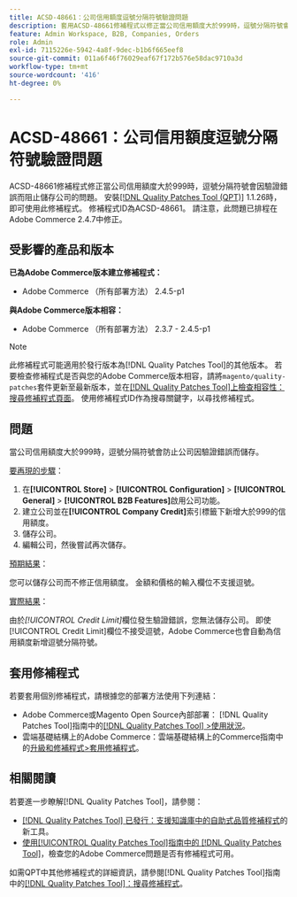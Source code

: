 ```yaml
---
title: ACSD-48661：公司信用額度逗號分隔符號驗證問題
description: 套用ACSD-48661修補程式以修正當公司信用額度大於999時，逗號分隔符號會因驗證錯誤而阻止儲存公司的Adobe Commerce問題。
feature: Admin Workspace, B2B, Companies, Orders
role: Admin
exl-id: 7115226e-5942-4a8f-9dec-b1b6f665eef8
source-git-commit: 011a6f46f76029eaf67f172b576e58dac9710a3d
workflow-type: tm+mt
source-wordcount: '416'
ht-degree: 0%

---
```


# ACSD-48661：公司信用額度逗號分隔符號驗證問題

ACSD-48661修補程式修正當公司信用額度大於999時，逗號分隔符號會因驗證錯誤而阻止儲存公司的問題。 安裝[[!DNL Quality Patches Tool (QPT)]](https://experienceleague.adobe.com/en/docs/commerce-operations/tools/quality-patches-tool/quality-patches-tool-to-self-serve-quality-patches) 1.1.26時，即可使用此修補程式。 修補程式ID為ACSD-48661。 請注意，此問題已排程在Adobe Commerce 2.4.7中修正。

## 受影響的產品和版本

**已為Adobe Commerce版本建立修補程式：**

* Adobe Commerce （所有部署方法） 2.4.5-p1

**與Adobe Commerce版本相容：**

* Adobe Commerce （所有部署方法） 2.3.7 - 2.4.5-p1

>[!NOTE]
>
>此修補程式可能適用於發行版本為[!DNL Quality Patches Tool]的其他版本。 若要檢查修補程式是否與您的Adobe Commerce版本相容，請將`magento/quality-patches`套件更新至最新版本，並在[[!DNL Quality Patches Tool]上檢查相容性：搜尋修補程式頁面](https://experienceleague.adobe.com/tools/commerce-quality-patches/index.html)。 使用修補程式ID作為搜尋關鍵字，以尋找修補程式。

## 問題

當公司信用額度大於999時，逗號分隔符號會防止公司因驗證錯誤而儲存。

<u>要再現的步驟</u>：

1. 在&#x200B;**[!UICONTROL Store]** > **[!UICONTROL Configuration]** > **[!UICONTROL General]** > **[!UICONTROL B2B Features]**&#x200B;啟用公司功能。
1. 建立公司並在&#x200B;**[!UICONTROL Company Credit]**&#x200B;索引標籤下新增大於999的信用額度。
1. 儲存公司。
1. 編輯公司，然後嘗試再次儲存。

<u>預期結果</u>：

您可以儲存公司而不修正信用額度。 金額和價格的輸入欄位不支援逗號。

<u>實際結果</u>：

由於&#x200B;*[!UICONTROL Credit Limit]*&#x200B;欄位發生驗證錯誤，您無法儲存公司。 即使[!UICONTROL Credit Limit]欄位不接受逗號，Adobe Commerce也會自動為信用額度新增逗號分隔符號。

## 套用修補程式

若要套用個別修補程式，請根據您的部署方法使用下列連結：

* Adobe Commerce或Magento Open Source內部部署： [!DNL Quality Patches Tool]指南中的[[!DNL Quality Patches Tool] >使用狀況](/help/tools/quality-patches-tool/usage.md)。
* 雲端基礎結構上的Adobe Commerce：雲端基礎結構上的Commerce指南中的[升級和修補程式>套用修補程式](https://experienceleague.adobe.com/docs/commerce-cloud-service/user-guide/develop/upgrade/apply-patches.html)。

## 相關閱讀

若要進一步瞭解[!DNL Quality Patches Tool]，請參閱：

* [[!DNL Quality Patches Tool] 已發行：支援知識庫中的自助式品質修補程式](https://experienceleague.adobe.com/en/docs/commerce-operations/tools/quality-patches-tool/quality-patches-tool-to-self-serve-quality-patches)的新工具。
* [使用[!UICONTROL Quality Patches Tool]指南中的 [!DNL Quality Patches Tool]](/help/tools/quality-patches-tool/patches-available-in-qpt/check-patch-for-magento-issue-with-magento-quality-patches.md)，檢查您的Adobe Commerce問題是否有修補程式可用。


如需QPT中其他修補程式的詳細資訊，請參閱[!DNL Quality Patches Tool]指南中的[[!DNL Quality Patches Tool]：搜尋修補程式](https://experienceleague.adobe.com/tools/commerce-quality-patches/index.html)。
